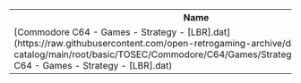 <table>
<tr><th>Name</th><th>Size</th></tr>
<tr><td>
[Commodore C64 - Games - Strategy - [LBR].dat](https://raw.githubusercontent.com/open-retrogaming-archive/dat-catalog/main/root/basic/TOSEC/Commodore/C64/Games/Strategy/[LBR]/Commodore C64 - Games - Strategy - [LBR].dat)
</td><td>841</td></tr>
</table>
